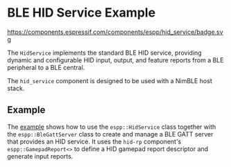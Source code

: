 # BLE HID Service Example

https://components.espressif.com/components/espp/hid_service/badge.svg

The `HidService` implements the standard BLE HID service, providing dynamic and
configurable HID input, output, and feature reports from a BLE peripheral to a
BLE central.

The `hid_service` component is designed to be used with a NimBLE host stack.

## Example

The [example](./example) shows how to use the `espp::HidService` class together
with the `espp::BleGattServer` class to create and manage a BLE GATT server that
provides an HID service. It uses the `hid-rp` component's
`espp::GamepadReport<>` to define a HID gamepad report descriptor and generate
input reports.
